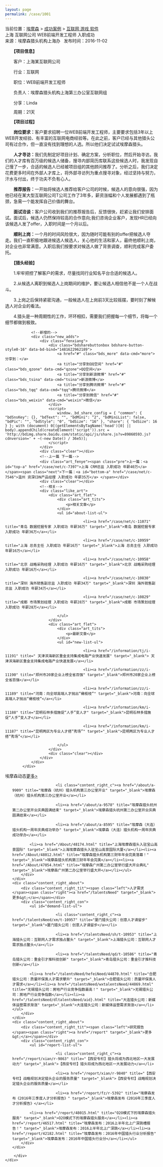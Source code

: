 ```yaml
---
layout: page
permalink: /case/1001
---
```


<link rel="stylesheet" href="{{ site.BASE_PATH }}/assets/css/new.css">

<div class="clear"></div>
<div class="list_content">
        <div class="content">
            <div class="content_left">
                <div class="conternt_position">当前位置：<a href="http://www.aimsen.com/">埃摩森</a> &gt;  <a href="/case/1">成功案例</a> &gt; <a href="/case/net/1">互联网 游戏 软件</a> </div>
                <div class="content_nr">
                    <div class="content_nr_tit" id="title">上海 互联网公司 WEB前端开发工程师 入职成功</div>
                    <div class="content_nr_tittime" id="addInfo">来源：埃摩森猎头机构上海办&nbsp;&nbsp;&nbsp;发布时间：2016-11-02</div>
                    <div class="content_nr_main" id="body"><p>　　<strong>【项目信息】</strong></p><p>　　客户：上海某互联网公司</p><p>　　行业：互联网</p><p>　　职位：WEB前端开发工程师</p><p>　　负责人：埃摩森猎头机构上海第三办公室互联网组</p><p>　　分享：Linda</p><p><span style="line-height: 14px;">　　周期：21天</span></p><p>　　<strong>【项目过程】</strong></p><p>　　<strong>岗位要求：</strong>客户要求招聘一位<span style="line-height: 14px;">WEB前端开发工程师，主要要求包括</span>3年以上WEB开发经验、有丰富的互联网电商经验等。在此之前，客户已经与其他猎头公司有过合作，但一直没有找到理想的人选。所以他们决定试试埃摩森猎头。</p><p>　　<strong>人才寻访：</strong>我们先制定好项目计划、确定方案，分析职位，然后开始寻访。我们的人才库有百万级的候选人储备，搜寻内部简历库联系这些候选人时，我发现自己慢了一步，合适的候选人已经被项目组的其他顾问推荐了。分析之后，我们决定花费更多时间在外部人才库上，将外部寻访列为重点搜寻对象，经过坚持与努力，汗水与付出，终于功夫不负有心人。</p><p>　<strong>　推荐报告：</strong>一开始将候选人推荐给客户公司的时候，候选人的意向很强，因为他已经在某大型互联网公司T公司工作了3年多，薪资涨幅和个人发展都遇到了瓶颈，急需一个能发挥自己价值的舞台。</p><p>　　<strong>面试洽谈</strong><strong>：</strong>客户公司收到我们的推荐报告后，反馈很快，赶紧让我们安排面试。面试后，候选人仍然保持较高的合作意向;我们咨询企业客户，发现HR已经向该候选人发了offer，入职时间是一个月以后。</p><p>　　<strong>顺利上岗：</strong>一个月的时间风险很大，因为随时可能有别的offer把候选人夺走。我们一直积极地跟进候选人候选人，关心他的生活和家人，最终他顺利上岗，对企业也非常满意。入职后我们按要求对候选人做了背景调查，顺利完成客户委托。</p><p>　　<strong>【猎头经验】</strong></p><p>　　1.牢牢把控了解客户的需求，尽量找同行业知名平台合适的候选人。</p><p>　　2.从候选人离职到候选人上岗期间的维护，要让候选人相信他不是一个人在战斗。</p><p>　　3.上岗之后保持紧密沟通，一般候选人在上岗前3天比较摇摆，要时刻了解候选人对企业的看法。</p><p>　　4.猎头是一种周期性的工作，环环相扣，需要我们把握每一个细节，将每一个细节都做到极致。</p></div>
                </div>
                <div class="page_list">
                    <ul class="pagelist"></ul>
                </div>

                <!--新增的-->
                <div class="new_adds">
                    <div class="fenxiang">
                        <div class="bdsharebuttonbox bdshare-button-style0-16" data-bd-bind="1481622962189">
                            <a href="#" class="bds_more" data-cmd="more">分享到：</a>
                            <a title="分享到QQ空间" href="#" class="bds_qzone" data-cmd="qzone">QQ空间</a>
                            <a title="分享到新浪微博" href="#" class="bds_tsina" data-cmd="tsina">新浪微博</a>
                            <a title="分享到腾讯微博" href="#" class="bds_tqq" data-cmd="tqq">腾讯微博</a>
                            <a title="分享到微信" href="#" class="bds_weixin" data-cmd="weixin">微信</a>
                        </div>
                        <script>
                            window._bd_share_config = { "common": { "bdSnsKey": {}, "bdText": "", "bdMini": "2", "bdMiniList": false, "bdPic": "", "bdStyle": "0", "bdSize": "16" }, "share": { "bdSize": 16 } }; with (document) 0[(getElementsByTagName('head')[0] || body).appendChild(createElement('script')).src = 'http://bdimg.share.baidu.com/static/api/js/share.js?v=89860593.js?cdnversion=' + ~(-new Date() / 36e5)];
                        </script>
                    </div>
                    <div class="clear"></div>
                    <!--上一篇 下一篇-->
                    <div class="art_fenye"><span class="pre">上一篇：<a id="top-a" href="/case/net/c-7397">上海 CRM总监 入职成功 年薪40万</a> </span><span class="next">下一篇：<a id="bottom-a" href="/case/net/c-7546">温州 资深CDN产品经理 入职成功 年薪35万</a> </span></div>
                    <div class="clear"></div>
                    <!--相关-->
                    <div class="like_art">
                        <div class="art_flet">
                            <div class="art_tits">
                                <p>相关文章</p>
                            </div>
                            <ul id="about-list-ul">

                                        <li><a href="/case/net/c-11071" title="青岛 数据挖掘专家 入职成功 年薪36万" target="_blank">青岛 数据挖掘专家 入职成功 年薪36万</a></li>

                                        <li><a href="/case/net/c-10959" title="上海 总务主任 入职成功 年薪16万" target="_blank">上海 总务主任 入职成功 年薪16万</a></li>

                                        <li><a href="/case/net/c-10958" title="北京 战略采购经理 入职成功 年薪16万" target="_blank">北京 战略采购经理 入职成功 年薪16万</a></li>

                                        <li><a href="/case/net/c-10830" title="深圳 海外销售副总监 入职成功 年薪34万" target="_blank">深圳 海外销售副总监 入职成功 年薪34万</a></li>

                                        <li><a href="/case/net/c-10829" title="成都 市场策划经理 入职成功 年薪28万" target="_blank">成都 市场策划经理 入职成功 年薪28万</a></li>

                            </ul>
                        </div>
                        <div class="art_flet">
                            <div class="art_tits">
                                <p>最新文章</p>
                            </div>
                            <ul id="new-list-ul">

                                        <li><a href="/information/tj/i-11191" title=" 天津滨海新区重金支持集成电路产业快速发展" target="_blank"> 天津滨海新区重金支持集成电路产业快速发展</a></li>

                                        <li><a href="/information/zz/i-11190" title="郑州市20家企业上榜全省百强" target="_blank">郑州市20家企业上榜全省百强</a></li>

                                        <li><a href="/information/zz/i-11189" title="河南：向全球高端人才抛出“橄榄枝”" target="_blank">河南：向全球高端人才抛出“橄榄枝”</a></li>

                                        <li><a href="/information/km/i-11188" title="昆明石林多措施促“人手”变人才" target="_blank">昆明石林多措施促“人手”变人才</a></li>

                                        <li><a href="/information/km/i-11187" title="昆明两区为专业人才搭“秀场”" target="_blank">昆明两区为专业人才搭“秀场”</a></li>

                            </ul>
                        </div>
                        <div class="clear"></div>
                    </div>
                </div>
            </div>


<div class="content_right">
    <div class="content_right_about">
        <div class="content_right_tit"><span class="left">埃摩森动态</span><span class="right"><a href="/about" target="_blank">更多&gt;</a></span></div>
        <div class="content_right_con">
            <ul id="dynamic-list-ul">

                        <li class="content_right_c"><a href="/about/a-9909" title="埃摩森（杭州）猎头机构第三办公室开业" target="_blank">埃摩森（杭州）猎头机构第三办公室开业</a></li>

                        <li><a href="/about/a-9578" title="埃摩森猎头杭州第二办公室开业庆典圆满结束" target="_blank">埃摩森猎头杭州第二办公室开业庆典圆满结束</a></li>

                        <li><a href="/about/a-8595" title="埃摩森（大连）猎头机构一周年庆典成功举办" target="_blank">埃摩森（大连）猎头机构一周年庆典成功举办</a></li>

            <li><a href="/About/48174.html" title="上海埃摩森猎头入驻宝山高景国际" target="_blank">上海埃摩森猎头入驻宝山高景国际大厦</a></li><li><a href="/About/48012.html" title="埃摩森猎头机构第三财年年会完美落幕！" target="_blank">埃摩森猎头机构第三财年年会完美</a></li><li><a href="/About/47054.html" title="埃摩森广州第二办公室举行盛大开业典礼" target="_blank">埃摩森广州第二办公室举行盛大开</a></li></ul>
        </div>
    </div>
    <div class="content_right_about">
        <div class="content_right_tit"><span class="left">人才需求</span><span class="right"><a href="/talentsNeed" target="_blank">更多&gt;</a></span></div>
        <div class="content_right_con">
            <ul id="demand-list-ul">

                        <li class="content_right_c"><a href="/talentsNeed/xm/t-10957" title="厦门猎头公司：创意人才请留步" target="_blank">厦门猎头公司：创意人才请留步</a></li>

                        <li><a href="/talentsNeed/sh/t-10953" title="上海猎头公司：互联网人才需求独占鳌头" target="_blank">上海猎头公司：互联网人才需求独占鳌头</a></li>

                        <li><a href="/talentsNeed/qd/t-10586" title="青岛猎头公司：重金引才推科技创新" target="_blank">青岛猎头公司：重金引才推科技创新</a></li>

            <li><a href="/talentsNeed/hefeiNeed/44870.html" title="合肥猎头公司：质量环保类人才需求攀升" target="_blank">合肥猎头公司：质量环保类人才需求</a></li><li><a href="/talentsNeed/wxtalentsNeed/44869.html" title="无锡猎头公司：房地产行业竞争指数最高！" target="_blank">无锡猎头公司：房地产行业竞争指数</a></li><li><a href="/talentsNeed/dltalentsNeed/aid}.html" title="大连猎头公司：新媒体运营需求渐涨" target="_blank">大连猎头公司：新媒体运营需求渐涨</a></li></ul>
        </div>
    </div>
    <div class="content_right_about">
        <div class="content_right_tit"><span class="left">研究报告</span><span class="right"><a href="/report" target="_blank">更多&gt;</a></span></div>
        <div class="content_right_con">
            <ul id="report-list-ul">

                        <li class="content_right_c"><a href="/report/xian/r-9863" title="【西安专栏】猎头将成为西北地区一大发展动力" target="_blank">【西安专栏】猎头将成为西北地区一大发展动力</a></li>

                        <li><a href="/report/xian/r-9840" title="【西安专栏】战略规划决定猎头企业的服务质量" target="_blank">【西安专栏】战略规划决定猎头企业的服务质量</a></li>

                        <li><a href="/report/fz/r-5392" title="埃摩森发布《2016年三季度人才分析报告》" target="_blank">埃摩森发布《2016年三季度人才分析报告》</a></li>

            <li><a href="/report/48015.html" title="O2O模式下的埃摩森猎头服务" target="_blank">O2O模式下的埃摩森猎头服务</a></li><li><a href="/report/46517.html" title="埃摩森发布：2016上半年北上广深跳槽报告！" target="_blank">埃摩森发布：2016上半年北上广深跳</a></li><li><a href="/report/42182.html" title="埃摩森发布：2016年中国猎头行业分析报告" target="_blank">埃摩森发布：2016年中国猎头行业分</a></li></ul>
        </div>
    </div>
</div>

<script>
    $(function () {
        //埃摩森动态静态数据
        var aboutJson = "[{\"data\":\"<li><a href='/About/48174.html' title='上海埃摩森猎头入驻宝山高景国际' target='_blank'>上海埃摩森猎头入驻宝山高景国际大厦</a></li>\"},";
        aboutJson += "{\"data\":\"<li><a href='/About/48012.html' title='埃摩森猎头机构第三财年年会完美落幕！' target='_blank'>埃摩森猎头机构第三财年年会完美</a></li>\"},";
        aboutJson += "{\"data\":\"<li><a href='/About/47054.html' title='埃摩森广州第二办公室举行盛大开业典礼' target='_blank'>埃摩森广州第二办公室举行盛大开</a></li>\"},";
        aboutJson += "{\"data\":\"<li><a href='/About/47009.html' title='请厦门埃摩森猎头挖人有望获40' target='_blank'>请厦门埃摩森猎头挖人有望获40</a></li>\"},";
        aboutJson += "{\"data\":\"<li><a href='/About/45357.html' title='埃摩森超级合伙人第一期日本游学DAY1' target='_blank'>埃摩森超级合伙人第一期日本游学</a></li>\"},";
        aboutJson += "{\"data\":\"<li><a href='/About/45520.html' title='埃摩森谈高端猎头服务如何践行稻盛哲学' target='_blank'>埃摩森谈高端猎头服务如何践行稻</a></li>\"}]";
        addArticleList("dynamic-list-ul", aboutJson);//获取文章列表
        //人才需求静态数据
        var needJSON = "[{\"data\":\"<li><a href='/talentsNeed/hefeiNeed/44870.html' title='合肥猎头公司：质量环保类人才需求攀升' target='_blank'>合肥猎头公司：质量环保类人才需求</a></li>\"},";
        needJSON += "{\"data\":\"<li><a href='/talentsNeed/wxtalentsNeed/44869.html' title='无锡猎头公司：房地产行业竞争指数最高！' target='_blank'>无锡猎头公司：房地产行业竞争指数</a></li>\"},";
        needJSON += "{\"data\":\"<li><a href='/talentsNeed/dltalentsNeed/aid}.html' title='大连猎头公司：新媒体运营需求渐涨' target='_blank'>大连猎头公司：新媒体运营需求渐涨</a></li>\"},";
        needJSON += "{\"data\":\"<li><a href'='/talentsNeed/44419.html' title='郑州猎头公司：企业年薪20万难招人' target='_blank'>郑州猎头公司：企业年薪20万难招人</a><li>\"},";
        needJSON += "{\"data\":\"<li><a href='/talentsNeed/nbtalentsNeed/44418.html' title='宁波埃摩森猎头公司：跨境电商人才缺口大' target='_blank'>宁波埃摩森猎头公司：跨境电商人才</a></li>\"},";
        needJSON += "{\"data\":\"<li><a href='/talentsNeed/44417.html' title='厦门猎头公司:中高端人才成“香饽饽” target='_blank'>厦门猎头公司:中高端人才成“香饽饽</a></li>\"}]";
        addArticleList("demand-list-ul", needJSON);//获取文章列表
        //研究报告静态数据
        var reportJSON = "[{\"data\":\"<li><a href='/report/48015.html' title='O2O模式下的埃摩森猎头服务' target='_blank'>O2O模式下的埃摩森猎头服务</a></li>\"},";
        reportJSON += "{\"data\":\"<li><a href='/report/46517.html' title='埃摩森发布：2016上半年北上广深跳槽报告！' target='_blank'>埃摩森发布：2016上半年北上广深跳</a></li>\"},";
        reportJSON += "{\"data\":\"<li><a href='/report/42182.html' title='埃摩森发布：2016年中国猎头行业分析报告' target='_blank'>埃摩森发布：2016年中国猎头行业分</a></li>\"},";
        reportJSON += "{\"data\":\"<li><a href='/report/40882.html' title='2016年第一季度互联网高端人才流动报告' target='_blank'>2016年第一季度互联网高端人才流动</a></li>\"},";
        reportJSON += "{\"data\":\"<li><a href='/report/38210.html' title='2016年第一季度7大行业涨薪引关注' target='_blank'>2016年第一季度7大行业涨薪引关注</a></li>\"},";
        reportJSON += "{\"data\":\"<li><a href='/report/38353.html' title='埃摩森发布：2016年女性职场现状调研报告' target='_blank'>埃摩森发布：2016年女性职场现状调</a></li>\"}]";
        addArticleList("report-list-ul", reportJSON);//获取文章列表
    })

    //获取文章列表
    function addArticleList(id, staticJSON) {
        //不足一页则补齐一页
        if ($("#" + id).find("li").length < 6) {
            var staticObj = eval(staticJSON);
            var content = "";
            var maxCount = 6 - $("#" + id).find("li").length;
            for (var i = 0; i < maxCount; i++) {
                $("#" + id).append(staticObj[i].data);
            }
        }
        if ($("#" + id).find(".content_right_c").length == 0) {
            $("#" + id).find("li").eq(0).addClass("content_right_c");//设置第一个高亮
        }
    }
</script>

        </div>
    </div>

<div class="clear"></div>
